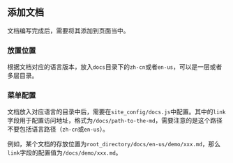 ## 添加文档

文档编写完成后，需要将其添加到页面当中。

### 放置位置

根据文档对应的语言版本，放入`docs`目录下的`zh-cn`或者`en-us`，可以是一层或者多层目录。

### 菜单配置

文档放入对应语言的目录中后，需要在`site_config/docs.js`中配置。其中的`link`字段用于配置访问地址，格式为`/docs/path-to-the-md`，需要注意的是这个路径不要包括语言路径（`zh-cn`或`en-us`）。

例如，某个文档的存放位置为`root_directory/docs/en-us/demo/xxx.md`，那么`link`字段的配置值为`/docs/demo/xxx.md`。